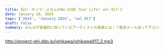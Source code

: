 ```yaml
---
title: 石川・ホンマ・ぶるんのBe-SIDE Your Life! vol.917-2
date: January 18, 2024
tags: ['2024', 'January 2024', 'vol.917']
draft: false
summary: みんなが普遍的に知っているアーティストの楽曲とは！？是非メール送って下さい！
---
```


http://project-phi.ddo.jp/ishikawa/ishikawa917_2.mp3